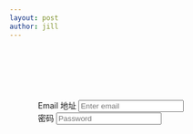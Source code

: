 ```yaml
---
layout: post
author: jill
---
```


<div class="row" style="padding: 91px 100px 19px 50px;">
  <form class="form-inline" role="form">
    <div class="form-group">
      <label class="sr-only" for="email">Email 地址</label>
      <input type="email" class="form-control" placeholder="Enter email">
    </div>
    <div class="form-group">
      <label class="sr-only" for="pass">密码</label>
      <input type="password" class="form-control" placeholder="Password">
    </div>
  </form>
</div>